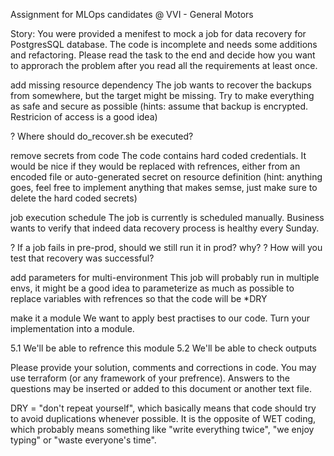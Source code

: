 Assignment for MLOps candidates @ VVI - General Motors

Story: You were provided a menifest to mock a job for data recovery for PostgresSQL database. The code is incomplete and needs some additions and refactoring. Please read the task to the end and decide how you want to approrach the problem after you read all the requirements at least once.

add missing resource dependency
The job wants to recover the backups from somewhere, but the target might be missing. Try to make everything as safe and secure as possible (hints: assume that backup is encrypted. Restricion of access is a good idea)

? Where should do_recover.sh be executed?

remove secrets from code
The code contains hard coded credentials. It would be nice if they would be replaced with refrences, either from an encoded file or auto-generated secret on resource definition (hint: anything goes, feel free to implement anything that makes semse, just make sure to delete the hard coded secrets)

job execution schedule
The job is currently is scheduled manually. Business wants to verify that indeed data recovery process is healthy every Sunday.

? If a job fails in pre-prod, should we still run it in prod? why?
? How will you test that recovery was successful?

add parameters for multi-environment
This job will probably run in multiple envs, it might be a good idea to parameterize as much as possible to replace variables with refrences so that the code will be *DRY

make it a module
We want to apply best practises to our code. Turn your implementation into a module.

5.1 We'll be able to refrence this module
5.2 We'll be able to check outputs

Please provide your solution, comments and corrections in code. You may use terraform (or any framework of your prefrence). Answers to the questions may be inserted or added to this document or another text file.

DRY = "don't repeat yourself", which basically means that code should try to avoid duplications whenever possible. It is the opposite of WET coding, which probably means something like "write everything twice", "we enjoy typing" or "waste everyone's time".
